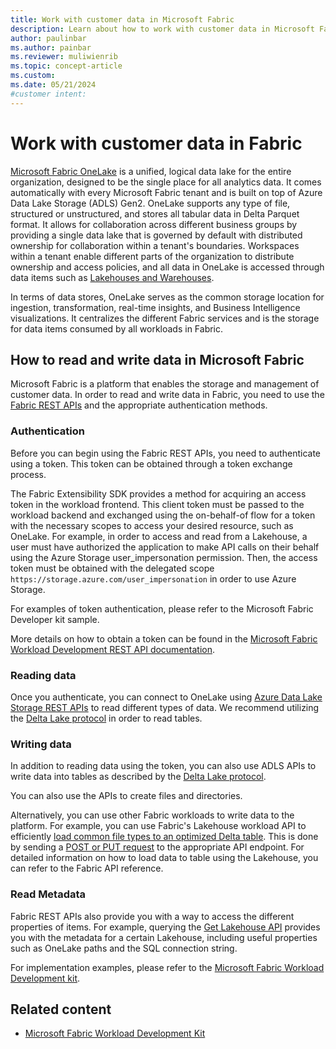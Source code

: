 ```yaml
---
title: Work with customer data in Microsoft Fabric
description: Learn about how to work with customer data in Microsoft Fabric.
author: paulinbar
ms.author: painbar
ms.reviewer: muliwienrib
ms.topic: concept-article
ms.custom:
ms.date: 05/21/2024
#customer intent:
---
```


# Work with customer data in Fabric 

[Microsoft Fabric OneLake](../onelake/index.yml) is a unified, logical data lake for the entire organization, designed to be the single place for all analytics data. It comes automatically with every Microsoft Fabric tenant and is built on top of Azure Data Lake Storage (ADLS) Gen2. OneLake supports any type of file, structured or unstructured, and stores all tabular data in Delta Parquet format. It allows for collaboration across different business groups by providing a single data lake that is governed by default with distributed ownership for collaboration within a tenant's boundaries. Workspaces within a tenant enable different parts of the organization to distribute ownership and access policies, and all data in OneLake is accessed through data items such as [Lakehouses and Warehouses](../data-warehouse/data-warehousing.md).

In terms of data stores, OneLake serves as the common storage location for ingestion, transformation, real-time insights, and Business Intelligence visualizations. It centralizes the different Fabric services and is the storage for data items consumed by all workloads in Fabric.

## How to read and write data in Microsoft Fabric 

Microsoft Fabric is a platform that enables the storage and management of customer data. In order to read and write data in Fabric, you need to use the [Fabric REST APIs](/rest/api/fabric/articles/) and the appropriate authentication methods.

### Authentication 

Before you can begin using the Fabric REST APIs, you need to authenticate using a token. This token can be obtained through a token exchange process.

The Fabric Extensibility SDK provides a method for acquiring an access token in the workload frontend. This client token must be passed to the workload backend and exchanged using the on-behalf-of flow for a token with the necessary scopes to access your desired resource, such as OneLake. For example, in order to access and read from a Lakehouse, a user must have authorized the application to make API calls on their behalf using the Azure Storage user_impersonation permission. Then, the access token must be obtained with the delegated scope `https://storage.azure.com/user_impersonation` in order to use Azure Storage. 

For examples of token authentication, please refer to the Microsoft Fabric Developer kit sample.

More details on how to obtain a token can be found in the [Microsoft Fabric Workload Development REST API documentation](https://go.microsoft.com/fwlink/?linkid=2271986). 

### Reading data

Once you authenticate, you can connect to OneLake using [Azure Data Lake Storage REST APIs](/rest/api/storageservices/data-lake-storage-gen2) to read different types of data. We recommend utilizing the [Delta Lake protocol](https://github.com/delta-io/delta/blob/master/PROTOCOL.md) in order to read tables.

### Writing data 

In addition to reading data using the token, you can also use ADLS APIs to write data into tables as described by the [Delta Lake protocol](https://github.com/delta-io/delta/blob/master/PROTOCOL.md).

You can also use the APIs to create files and directories.

Alternatively, you can use other Fabric workloads to write data to the platform. For example, you can use Fabric's Lakehouse workload API to efficiently [load common file types to an optimized Delta table](../data-engineering/load-to-tables.md). This is done by sending a [POST or PUT request](/rest/api/fabric/lakehouse/tables/load-table?tabs=HTTP) to the appropriate API endpoint. For detailed information on how to load data to table using the Lakehouse, you can refer to the Fabric API reference. 

### Read Metadata

Fabric REST APIs also provide you with a way to access the different properties of items. For example, querying the [Get Lakehouse API](/rest/api/fabric/lakehouse/items/get-lakehouse?tabs=HTTP) provides you with the metadata for a certain Lakehouse, including useful properties such as OneLake paths and the SQL connection string.

For implementation examples, please refer to the [Microsoft Fabric Workload Development kit](./index.yml).

## Related content

* [Microsoft Fabric Workload Development Kit](./index.yml)